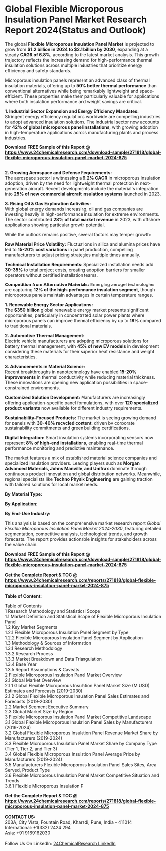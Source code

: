 <h1>Global Flexible Microporous Insulation Panel Market Research Report 2024(Status and Outlook)</h1><p>The global <strong>Flexible Microporous Insulation Panel Market</strong> is projected to grow from <strong>$1.2 billion in 2024 to $2.1 billion by 2030</strong>, expanding at a steady <strong>CAGR of 6.8%</strong>, according to the latest market analysis. This growth trajectory reflects the increasing demand for high-performance thermal insulation solutions across multiple industries that prioritize energy efficiency and safety standards.</p><p>Microporous insulation panels represent an advanced class of thermal insulation materials, offering up to <strong>50% better thermal performance</strong> than conventional alternatives while being remarkably lightweight and space-efficient. These properties make them particularly valuable for applications where both insulation performance and weight savings are critical.</p><p><strong>1. Industrial Sector Expansion and Energy Efficiency Mandates:</strong><br>
Stringent energy efficiency regulations worldwide are compelling industries to adopt advanced insulation solutions. The industrial sector now accounts for <strong>42% of global microporous panel installations</strong>, with growing adoption in high-temperature applications across manufacturing plants and process industries.</p><div><b>Download FREE Sample of this Report @ 
            <a href="https://www.24chemicalresearch.com/download-sample/271818/global-flexible-microporous-insulation-panel-market-2024-875">
            https://www.24chemicalresearch.com/download-sample/271818/global-flexible-microporous-insulation-panel-market-2024-875</a></b></div><br><p><strong>2. Growing Aerospace and Defense Requirements:</strong><br>
The aerospace sector is witnessing a <strong>9.2% CAGR</strong> in microporous insulation adoption, driven by the need for lightweight thermal protection in next-generation aircraft. Recent developments include the material's integration into <strong>25% of new commercial aircraft insulation systems</strong> launched in 2023.</p><p><strong>3. Rising Oil &amp; Gas Exploration Activities:</strong><br>
With global energy demands increasing, oil and gas companies are investing heavily in high-performance insulation for extreme environments. The sector contributed <strong>28% of total market revenue</strong> in 2023, with offshore applications showing particular growth potential.</p><p>While the outlook remains positive, several factors may temper growth:</p><p><strong>Raw Material Price Volatility:</strong> Fluctuations in silica and alumina prices have led to <strong>15-20% cost variations</strong> in panel production, compelling manufacturers to adjust pricing strategies multiple times annually.</p><p><strong>Technical Installation Requirements:</strong> Specialized installation needs add <strong>30-35%</strong> to total project costs, creating adoption barriers for smaller operators without certified installation teams.</p><p><strong>Competition from Alternative Materials:</strong> Emerging aerogel technologies are capturing <strong>12% of the high-performance insulation segment</strong>, though microporous panels maintain advantages in certain temperature ranges.</p><p><strong>1. Renewable Energy Sector Applications:</strong><br>
The <strong>$350 billion</strong> global renewable energy market presents significant opportunities, particularly in concentrated solar power plants where microporous panels can improve thermal efficiency by up to <strong>18%</strong> compared to traditional materials.</p><p><strong>2. Automotive Thermal Management:</strong><br>
Electric vehicle manufacturers are adopting microporous solutions for battery thermal management, with <strong>45% of new EV models</strong> in development considering these materials for their superior heat resistance and weight characteristics.</p><p><strong>3. Advancements in Material Science:</strong><br>
Recent breakthroughs in nanotechnology have enabled <strong>15-20% improvements</strong> in thermal conductivity while reducing material thickness. These innovations are opening new application possibilities in space-constrained environments.</p><p><strong>Customized Solution Development:</strong> Manufacturers are increasingly offering application-specific panel formulations, with over <strong>120 specialized product variants</strong> now available for different industry requirements.</p><p><strong>Sustainability-Focused Products:</strong> The market is seeing growing demand for panels with <strong>30-40% recycled content</strong>, driven by corporate sustainability commitments and green building certifications.</p><p><strong>Digital Integration:</strong> Smart insulation systems incorporating sensors now represent <strong>8% of high-end installations</strong>, enabling real-time thermal performance monitoring and predictive maintenance.</p><p>The market features a mix of established material science companies and specialized insulation providers. Leading players such as <strong>Morgan Advanced Materials, Johns Manville, and Unifrax</strong> dominate through continuous product innovation and global distribution networks. Meanwhile, regional specialists like <strong>Techno Physik Engineering</strong> are gaining traction with tailored solutions for local market needs.</p><p><strong>By Material Type:</strong></p><p><strong>By Application:</strong></p><p><strong>By End-Use Industry:</strong></p><p>This analysis is based on the comprehensive market research report <em>Global Flexible Microporous Insulation Panel Market 2024-2030</em>, featuring detailed segmentation, competitive analysis, technological trends, and growth forecasts. The report provides actionable insights for stakeholders across the value chain.</p><div><b>Download FREE Sample of this Report @ 
            <a href="https://www.24chemicalresearch.com/download-sample/271818/global-flexible-microporous-insulation-panel-market-2024-875">
            https://www.24chemicalresearch.com/download-sample/271818/global-flexible-microporous-insulation-panel-market-2024-875</a></b></div><br><div><b>Get the Complete Report & TOC @ 
            <a href="https://www.24chemicalresearch.com/reports/271818/global-flexible-microporous-insulation-panel-market-2024-875">
            https://www.24chemicalresearch.com/reports/271818/global-flexible-microporous-insulation-panel-market-2024-875</a></b></div><br>
            <b>Table of Content:</b><p>Table of Contents<br />
1 Research Methodology and Statistical Scope<br />
1.1 Market Definition and Statistical Scope of Flexible Microporous Insulation Panel<br />
1.2 Key Market Segments<br />
1.2.1 Flexible Microporous Insulation Panel Segment by Type<br />
1.2.2 Flexible Microporous Insulation Panel Segment by Application<br />
1.3 Methodology & Sources of Information<br />
1.3.1 Research Methodology<br />
1.3.2 Research Process<br />
1.3.3 Market Breakdown and Data Triangulation<br />
1.3.4 Base Year<br />
1.3.5 Report Assumptions & Caveats<br />
2 Flexible Microporous Insulation Panel Market Overview<br />
2.1 Global Market Overview<br />
2.1.1 Global Flexible Microporous Insulation Panel Market Size (M USD) Estimates and Forecasts (2019-2030)<br />
2.1.2 Global Flexible Microporous Insulation Panel Sales Estimates and Forecasts (2019-2030)<br />
2.2 Market Segment Executive Summary<br />
2.3 Global Market Size by Region<br />
3 Flexible Microporous Insulation Panel Market Competitive Landscape<br />
3.1 Global Flexible Microporous Insulation Panel Sales by Manufacturers (2019-2024)<br />
3.2 Global Flexible Microporous Insulation Panel Revenue Market Share by Manufacturers (2019-2024)<br />
3.3 Flexible Microporous Insulation Panel Market Share by Company Type (Tier 1, Tier 2, and Tier 3)<br />
3.4 Global Flexible Microporous Insulation Panel Average Price by Manufacturers (2019-2024)<br />
3.5 Manufacturers Flexible Microporous Insulation Panel Sales Sites, Area Served, Product Type<br />
3.6 Flexible Microporous Insulation Panel Market Competitive Situation and Trends<br />
3.6.1 Flexible Microporous Insulation P</p><div><b>Get the Complete Report & TOC @ 
            <a href="https://www.24chemicalresearch.com/reports/271818/global-flexible-microporous-insulation-panel-market-2024-875">
            https://www.24chemicalresearch.com/reports/271818/global-flexible-microporous-insulation-panel-market-2024-875</a></b></div><br><b>CONTACT US:</b><br>
            203A, City Vista, Fountain Road, Kharadi, Pune, India - 411014<br>
            International: +1(332) 2424 294<br>
            Asia: +91 9169162030 <br><br>
            Follow Us On LinkedIn: <a href="https://www.linkedin.com/company/24chemicalresearch/">24ChemicalResearch LinkedIn</a>